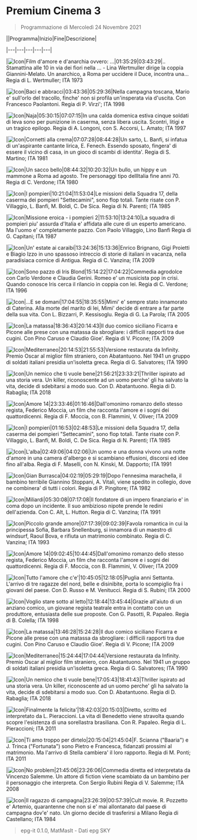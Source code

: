 # Premium Cinema 3

> Programmazione di Mercoledì 24 Novembre 2021

||Programma|Inizio|Fine|Descrizione|

|---|---|---|---|---|

|![Icon](https://guidatv.sky.it/uuid/9065146a-640c-44a8-9f20-ebc2beeef412/cover?md5ChecksumParam=b69ab5c78b1ab4d0079ea1209117651f)|Film d'amore e d'anarchia ovvero: ...|01:35:29|03:43:29|.. Stamattina alle 10 in via dei fiori nella ... - Lina Wertmuller dirige la coppia Giannini-Melato. Un anarchico, a Roma per uccidere il Duce, incontra una... Regia di L. Wertmuller; ITA 1973

|![Icon](https://guidatv.sky.it/uuid/4c0f2f8e-8371-4081-8d27-b4a5a2c30f66/cover?md5ChecksumParam=6daaefdf9627da3315052e80a1703ed9)|Baci e abbracci|03:43:36|05:29:36|Nella campagna toscana, Mario e' sull'orlo del tracollo, finche' non si profila un'insperata via d'uscita. Con Francesco Paolantoni. Regia di P. Virzi'; ITA 1998

|![Icon](https://guidatv.sky.it/uuid/4e3c5af3-b314-4228-8150-0b541ef24a7c/cover?md5ChecksumParam=a394240c5039536d3603b7e8b69ef80d)|Naja|05:30:15|07:07:15|In una calda domenica estiva cinque soldati di leva sono per punizione in caserma, senza libera uscita. Scontri, litigi e un tragico epilogo. Regia di A. Longoni, con S. Accorsi, L. Amato; ITA 1997

|![Icon](https://guidatv.sky.it/uuid/bf1eddd2-44b6-481f-8983-8614adc0db06/cover?md5ChecksumParam=d8c0c38bcade2707a5e96c60be0823cc)|Cornetti alla crema|07:07:28|08:44:28|Un sarto, L. Banfi, si infatua di un'aspirante cantante lirica, E. Fenech. Essendo sposato, fingera' di essere il vicino di casa, in un gioco di scambi di identita'. Regia di S. Martino; ITA 1981

|![Icon](https://guidatv.sky.it/uuid/08e703a3-732c-4041-be0c-ba3394467ab2/cover?md5ChecksumParam=b4dd8331b420109bc79bdb488ecc4324)|Un sacco bello|08:44:32|10:20:32|Un bullo, un hippy e un mammone a Roma ad agosto. Tre personaggi tipo dellItalia fine anni 70. Regia di C. Verdone; ITA 1980

|![Icon](https://guidatv.sky.it/uuid/4baab92f-4b43-4426-9818-6a828ff7fa88/cover?md5ChecksumParam=451da3d384b1bdc4424e2465e2505114)|I pompieri|10:21:04|11:53:04|Le missioni della Squadra 17, della caserma dei pompieri &quot;Settecamini&quot;, sono flop totali. Tante risate con P. Villaggio, L. Banfi, M. Boldi, C. De Sica. Regia di N. Parenti; ITA 1985

|![Icon](https://guidatv.sky.it/uuid/fc9d5abc-7eff-4c93-81dc-87a1241fc6b2/cover?md5ChecksumParam=b1398b0048a3a89b4e0be11390d950e8)|Missione eroica - i pompieri 2|11:53:10|13:24:10|La squadra di pompieri piu' assurda d'Italia e' affidata alle cure di un esperto americano. Ma l'uomo e' completamente pazzo. Con Paolo Villaggio, Lino Banfi Regia di G. Capitani; ITA 1987

|![Icon](https://guidatv.sky.it/uuid/acdcd188-469b-4d1e-951c-0198accc6ccb/cover?md5ChecksumParam=e7a28ddf8e914e5e042bed7154f1491c)|Un' estate ai caraibi|13:24:36|15:13:36|Enrico Brignano, Gigi Proietti e Biagio Izzo in uno spassoso intreccio di storie di italiani in vacanza, nella paradisiaca cornice di Antigua. Regia di C. Vanzina; ITA 2009

|![Icon](https://guidatv.sky.it/uuid/cfe17e34-890f-4b42-ad84-658395aeccbb/cover?md5ChecksumParam=9cda5e0e44d28e612dcfbae7b612f182)|Sono pazzo di Iris Blond|15:14:22|17:04:22|Commedia agrodolce con Carlo Verdone e Claudia Gerini. Romeo e' un musicista pop in crisi. Quando conosce Iris cerca il rilancio in coppia con lei. Regia di C. Verdone; ITA 1996

|![Icon](https://guidatv.sky.it/uuid/64183e44-710f-487b-a7e8-3b1fc49da757/cover?md5ChecksumParam=c9dccc44d4bb6f3aaac018f918ece858)|...E se domani|17:04:55|18:35:55|Mimi' e' sempre stato innamorato di Caterina. Alla morte del marito di lei, Mimi' decide di entrare a far parte della sua vita. Con L. Bizzarri, P. Kessisoglu. Regia di G. La Parola; ITA 2005

|![Icon](https://guidatv.sky.it/uuid/65c4c293-b3a1-467d-a78b-cf0f47c2c763/cover?md5ChecksumParam=77713615f48bf5a08b7001e2d4a4c201)|La matassa|18:36:43|20:14:43|Il duo comico siciliano Ficarra e Picone alle prese con una matassa da sbrogliare: i difficili rapporti tra due cugini. Con Pino Caruso e Claudio Gioe'. Regia di V. Picone; ITA 2009

|![Icon](https://guidatv.sky.it/uuid/f27bf97a-828b-42ab-b52a-6dab012cd7df/cover?md5ChecksumParam=7fdb8a7aeb60afc81b026f238f520992)|Mediterraneo|20:14:53|21:55:53|Versione restaurata da Infinity. Premio Oscar al miglior film straniero, con Abatantuono. Nel 1941 un gruppo di soldati italiani presidia un'isoletta greca. Regia di G. Salvatores; ITA 1990

|![Icon](https://guidatv.sky.it/uuid/cc37c4cc-7a92-41ab-bb56-75771bc9d943/cover?md5ChecksumParam=3bc68f5d013d029a05cea67dfb640a11)|Un nemico che ti vuole bene|21:56:21|23:33:21|Thriller ispirato ad una storia vera. Un killer, riconoscente ad un uomo perche' gli ha salvato la vita, decide di sdebitarsi a modo suo. Con D. Abatantuono. Regia di D. Rabaglia; ITA 2018

|![Icon](https://guidatv.sky.it/uuid/b7384bca-97e8-48d3-a187-ba04e11b0a23/cover?md5ChecksumParam=43f2a4fef119dcfccfdc0de8dfadf0ea)|Amore 14|23:33:46|01:16:46|Dall'omonimo romanzo dello stesso regista, Federico Moccia, un film che racconta l'amore e i sogni dei quattordicenni. Regia di F. Moccia, con B. Flammini, V. Oliver; ITA 2009

|![Icon](https://guidatv.sky.it/uuid/4baab92f-4b43-4426-9818-6a828ff7fa88/cover?md5ChecksumParam=451da3d384b1bdc4424e2465e2505114)|I pompieri|01:16:53|02:48:53|Le missioni della Squadra 17, della caserma dei pompieri &quot;Settecamini&quot;, sono flop totali. Tante risate con P. Villaggio, L. Banfi, M. Boldi, C. De Sica. Regia di N. Parenti; ITA 1985

|![Icon](https://guidatv.sky.it/uuid/07ce4a0c-dfad-4d83-a457-b34f244f4410/cover?md5ChecksumParam=f68988820fd4e94a59923a84e4e4f724)|L'alba|02:49:06|04:02:06|Un uomo e una donna vivono una notte d'amore in una camera d'albergo e si scambiano effusioni, discorsi ed idee fino all'alba. Regia di F. Maselli, con N. Kinski, M. Dapporto; ITA 1991

|![Icon](https://guidatv.sky.it/uuid/f9ad7471-00f5-4216-9d54-df1acd1c0a5f/cover?md5ChecksumParam=4f7ae96266563b71d26c4a27d5672487)|Gian Burrasca|04:02:19|05:29:19|Dopo l'ennesima marachella, il bambino terribile Giannino Stoppani, A. Vitali, viene spedito in collegio, dove ne combinera' di tutti i colori. Regia di P. Pingitore; ITA 1982

|![Icon](https://guidatv.sky.it/uuid/bea0e3b4-63ae-43bb-8f34-a1c1dea69eba/cover?md5ChecksumParam=da8bd544d19c4caa45b8c606ffd6ef06)|Miliardi|05:30:08|07:17:08|Il fondatore di un impero finanziario e' in coma dopo un incidente. Il suo ambizioso nipote prende le redini dell'azienda. Con C. Alt, L. Hutton. Regia di C. Vanzina; ITA 1991

|![Icon](https://guidatv.sky.it/uuid/e815f0e4-28d5-4f73-b530-9542b2874c42/cover?md5ChecksumParam=d322b6dfb4a3e18fb535e64b657c2b7a)|Piccolo grande amore|07:17:39|09:02:39|Favola romantica in cui la principessa Sofia, Barbara Snellenburg, si innamora di un maestro di windsurf, Raoul Bova, e rifiuta un matrimonio combinato. Regia di C. Vanzina; ITA 1993

|![Icon](https://guidatv.sky.it/uuid/b7384bca-97e8-48d3-a187-ba04e11b0a23/cover?md5ChecksumParam=43f2a4fef119dcfccfdc0de8dfadf0ea)|Amore 14|09:02:45|10:44:45|Dall'omonimo romanzo dello stesso regista, Federico Moccia, un film che racconta l'amore e i sogni dei quattordicenni. Regia di F. Moccia, con B. Flammini, V. Oliver; ITA 2009

|![Icon](https://guidatv.sky.it/uuid/c722ecde-8393-4c88-a4f0-918a75256938/cover?md5ChecksumParam=39c70b00b4bf1c9a009eba54493e05ff)|Tutto l'amore che c'e'|10:45:05|12:18:05|Puglia anni Settanta. L'arrivo di tre ragazze del nord, belle e disinibite, porta lo scompiglio fra i giovani del paese. Con D. Russo e M. Venitucci. Regia di S. Rubini; ITA 2000

|![Icon](https://guidatv.sky.it/uuid/3156cab6-6595-4253-9ab2-8e13b42182fd/cover?md5ChecksumParam=73988d087b4898181f88b8a9fe9bf402)|Voglio stare sotto al letto|12:18:44|13:45:44|Grazie all'aiuto di un anziano comico, un giovane regista teatrale entra in contatto con un produttore, entusiasta delle sue proposte. Con G. Pasotti, R. Papaleo. Regia di B. Colella; ITA 1998

|![Icon](https://guidatv.sky.it/uuid/65c4c293-b3a1-467d-a78b-cf0f47c2c763/cover?md5ChecksumParam=77713615f48bf5a08b7001e2d4a4c201)|La matassa|13:46:28|15:24:28|Il duo comico siciliano Ficarra e Picone alle prese con una matassa da sbrogliare: i difficili rapporti tra due cugini. Con Pino Caruso e Claudio Gioe'. Regia di V. Picone; ITA 2009

|![Icon](https://guidatv.sky.it/uuid/f27bf97a-828b-42ab-b52a-6dab012cd7df/cover?md5ChecksumParam=7fdb8a7aeb60afc81b026f238f520992)|Mediterraneo|15:24:44|17:04:44|Versione restaurata da Infinity. Premio Oscar al miglior film straniero, con Abatantuono. Nel 1941 un gruppo di soldati italiani presidia un'isoletta greca. Regia di G. Salvatores; ITA 1990

|![Icon](https://guidatv.sky.it/uuid/cc37c4cc-7a92-41ab-bb56-75771bc9d943/cover?md5ChecksumParam=3bc68f5d013d029a05cea67dfb640a11)|Un nemico che ti vuole bene|17:05:43|18:41:43|Thriller ispirato ad una storia vera. Un killer, riconoscente ad un uomo perche' gli ha salvato la vita, decide di sdebitarsi a modo suo. Con D. Abatantuono. Regia di D. Rabaglia; ITA 2018

|![Icon](https://guidatv.sky.it/uuid/7104ab5d-3c49-463c-8ebc-f1b240c15429/cover?md5ChecksumParam=2013c97e59f1da105f27c1bc50c4a788)|Finalmente la felicita'|18:42:03|20:15:03|Diretto, scritto ed interpretato da L. Pieraccioni. La vita di Benedetto viene stravolta quando scopre l'esistenza di una sorellastra brasiliana. Con R. Papaleo. Regia di L. Pieraccioni; ITA 2011

|![Icon](https://guidatv.sky.it/uuid/8d711953-7479-4771-9139-206dea774785/cover?md5ChecksumParam=eaeb99e2ec4f0d029e7b802533985ee6)|Ti amo troppo per dirtelo|20:15:04|21:45:04|F. Scianna (&quot;Baaria&quot;) e J. Trinca (&quot;Fortunata&quot;) sono Pietro e Francesca, fidanzati prossimi al matrimonio. Ma l'arrivo di Stella cambiera' il loro rapporto. Regia di M. Ponti; ITA 2011

|![Icon](https://guidatv.sky.it/uuid/58b28c07-257f-4406-a87f-215965ce88a7/cover?md5ChecksumParam=8a43691ca80104c348be6fd4c937362d)|No problem|21:45:06|23:26:06|Commedia diretta ed interpretata da Vincenzo Salemme. Un attore di fiction viene scambiato da un bambino per il personaggio che interpreta. Con Sergio Rubini Regia di V. Salemme; ITA 2008

|![Icon](https://guidatv.sky.it/uuid/75319e64-8288-4bea-9dd5-2b8814102859/cover?md5ChecksumParam=06c470aafb1dad981d1987719502b7f4)|Il ragazzo di campagna|23:26:39|00:57:39|Cult movie. R. Pozzetto e' Artemio, quarantenne che non si e' mai allontanato dal paese di campagna dov'e' nato. Un giorno decide di trasferirsi a Milano Regia di Castellano; ITA 1984



 > epg-it 0.1.0, MatMasIt - Dati epg SKY